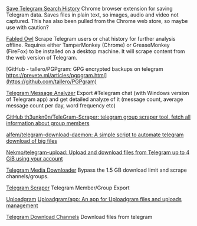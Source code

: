 
[Save Telegram Search History](https://github.com/pigpagnet/save-telegram-chat-history)
Chrome browser extension for saving Telegram data.
Saves files in plain text, so images, audio and video not captured. This has also been pulled from the Chrome web store, so maybe use with caution?

[Fabled Owl](https://gist.github.com/fabledowl/)
Scrape Telegram users or chat history for further analysis offline.
Requires either TamperMonkey (Chrome) or GreaseMonkey (FireFox) to be installed on a desktop machine. It will scrape content from the web version of Telegram.

[GitHub - tallero/PGPgram: GPG encrypted backups on telegram https://prevete.ml/articles/pgpgram.html](https://github.com/tallero/PGPgram)

[Telegram Message Analyzer](https://github.com/zqtay/Telegram-Message-Analyzer)
Export #Telegram chat (with Windows version of Telegram app) and get detailed analyze of it (message count, average message count per day, word frequency etc)

[GitHub th3unkn0n/TeleGram-Scraper: telegram group scraper tool. fetch all information about group members](https://github.com/th3unkn0n/TeleGram-Scraper)

[alfem/telegram-download-daemon: A simple script to automate telegram download of big files](https://github.com/alfem/telegram-download-daemon)

[Nekmo/telegram-upload: Upload and download files from Telegram up to 4 GiB using your account](https://github.com/Nekmo/telegram-upload)

[Telegram Media Downloader](https://chrome.google.com/webstore/detail/telegram-media-downloader/ffhhcekaaamffjnapdckmnkllkmmpfnh)
Bypass the 1.5 GB download limit and scrape channels/groups.

[Telegram Scraper](https://www.telegramscraper.com/)
Telegram Member/Group Export

[Uploadgram](https://uploadgram.me/)
[Uploadgram/app: An app for Uploadgram files and uploads management](https://github.com/Uploadgram/app)

[Telegram Download Channels](https://piracy.now.sh/telegram/)
Download files from telegram

